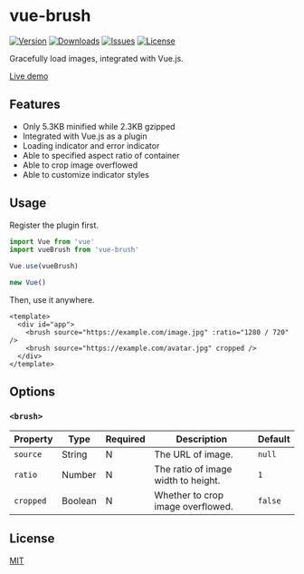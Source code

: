 # vue-brush

[![Version](https://img.shields.io/npm/v/vue-brush.svg)](https://www.npmjs.com/package/vue-brush)
[![Downloads](https://img.shields.io/npm/dm/vue-brush.svg)](https://npmcharts.com/compare/vue-brush?minimal=true)
[![Issues](https://img.shields.io/github/issues/valesdev/vue-brush.svg)](https://github.com/valesdev/vue-brush/issues)
[![License](https://img.shields.io/npm/l/vue-brush.svg)](https://www.npmjs.com/package/vue-brush)

Gracefully load images, integrated with Vue.js.

[Live demo](https://open.vales.io/vue-brush/demo.html)

## Features

- Only 5.3KB minified while 2.3KB gzipped
- Integrated with Vue.js as a plugin
- Loading indicator and error indicator
- Able to specified aspect ratio of container
- Able to crop image overflowed
- Able to customize indicator styles

## Usage

Register the plugin first.

```js
import Vue from 'vue'
import vueBrush from 'vue-brush'

Vue.use(vueBrush)

new Vue()
```

Then, use it anywhere.

```vue
<template>
  <div id="app">
    <brush source="https://example.com/image.jpg" :ratio="1280 / 720" />
    <brush source="https://example.com/avatar.jpg" cropped />
  </div>
</template>
```

## Options

### `<brush>`

| Property | Type | Required | Description | Default |
| --- | --- | --- | --- | --- |
| `source` | String | N | The URL of image. | `null` |
| `ratio` | Number | N | The ratio of image width to height. | `1` |
| `cropped` | Boolean | N | Whether to crop image overflowed. | `false` |

## License

[MIT](http://opensource.org/licenses/MIT)
